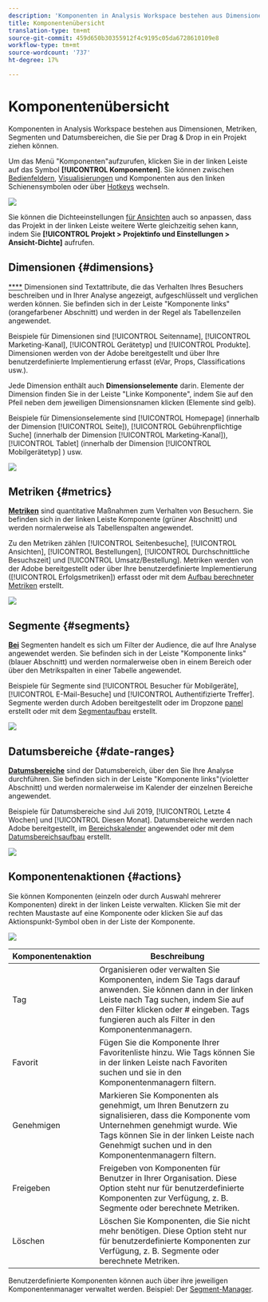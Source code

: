 ```yaml
---
description: 'Komponenten in Analysis Workspace bestehen aus Dimensionen, Metriken, Segmenten und Datumsbereichen, die Sie per Drag & Drop in ein Projekt ziehen können. '
title: Komponentenübersicht
translation-type: tm+mt
source-git-commit: 459d650b30355912f4c9195c05da6728610109e8
workflow-type: tm+mt
source-wordcount: '737'
ht-degree: 17%

---
```



# Komponentenübersicht

Komponenten in Analysis Workspace bestehen aus Dimensionen, Metriken, Segmenten und Datumsbereichen, die Sie per Drag &amp; Drop in ein Projekt ziehen können.

Um das Menü &quot;Komponenten&quot;aufzurufen, klicken Sie in der linken Leiste auf das Symbol **[!UICONTROL Komponenten]**. Sie können zwischen [Bedienfeldern](https://experienceleague.adobe.com/docs/analytics/analyze/analysis-workspace/panels/panels.html?lang=de-DE), [Visualisierungen](https://docs.adobe.com/content/help/de-DE/analytics/analyze/analysis-workspace/visualizations/freeform-analysis-visualizations.html) und Komponenten aus den linken Schienensymbolen oder über [Hotkeys](/help/analyze/analysis-workspace/build-workspace-project/fa-shortcut-keys.md) wechseln.

![](assets/component-overview.png)

Sie können die Dichteeinstellungen [für Ansichten](https://docs.adobe.com/content/help/de-DE/analytics/analyze/analysis-workspace/build-workspace-project/view-density.html) auch so anpassen, dass das Projekt in der linken Leiste weitere Werte gleichzeitig sehen kann, indem Sie **[!UICONTROL Projekt > Projektinfo und Einstellungen > Ansicht-Dichte]** aufrufen.

## Dimensionen {#dimensions}

[****](https://docs.adobe.com/content/help/en/analytics/components/dimensions/overview.html) Dimensionen sind Textattribute, die das Verhalten Ihres Besuchers beschreiben und in Ihrer Analyse angezeigt, aufgeschlüsselt und verglichen werden können. Sie befinden sich in der Leiste &quot;Komponente links&quot;(orangefarbener Abschnitt) und werden in der Regel als Tabellenzeilen angewendet.

Beispiele für Dimensionen sind [!UICONTROL Seitenname], [!UICONTROL Marketing-Kanal], [!UICONTROL Gerätetyp] und [!UICONTROL Produkte]. Dimensionen werden von der Adobe bereitgestellt und über Ihre benutzerdefinierte Implementierung erfasst (eVar, Props, Classifications usw.).

Jede Dimension enthält auch **Dimensionselemente** darin. Elemente der Dimension finden Sie in der Leiste &quot;Linke Komponente&quot;, indem Sie auf den Pfeil neben dem jeweiligen Dimensionsnamen klicken (Elemente sind gelb).

Beispiele für Dimensionselemente sind [!UICONTROL Homepage] (innerhalb der Dimension [!UICONTROL Seite]), [!UICONTROL Gebührenpflichtige Suche] (innerhalb der Dimension [!UICONTROL Marketing-Kanal]), [!UICONTROL Tablet] (innerhalb der Dimension [!UICONTROL Mobilgerätetyp] ) usw.

![](assets/dimensions.png)

## Metriken {#metrics}

[**Metriken**](https://docs.adobe.com/content/help/en/analytics/components/metrics/overview.html) sind quantitative Maßnahmen zum Verhalten von Besuchern. Sie befinden sich in der linken Leiste Komponente (grüner Abschnitt) und werden normalerweise als Tabellenspalten angewendet.

Zu den Metriken zählen [!UICONTROL Seitenbesuche], [!UICONTROL Ansichten], [!UICONTROL Bestellungen], [!UICONTROL Durchschnittliche Besuchszeit] und [!UICONTROL Umsatz/Bestellung]. Metriken werden von der Adobe bereitgestellt oder über Ihre benutzerdefinierte Implementierung ([!UICONTROL Erfolgsmetriken]) erfasst oder mit dem [Aufbau berechneter Metriken](https://docs.adobe.com/content/help/de-DE/analytics/components/calculated-metrics/calcmetric-workflow/cm-build-metrics.html) erstellt.

![](assets/metrics.png)

## Segmente {#segments}

[**Bei**](https://docs.adobe.com/content/help/de-DE/analytics/analyze/analysis-workspace/components/t-freeform-project-segment.html) Segmenten handelt es sich um Filter der Audience, die auf Ihre Analyse angewendet werden. Sie befinden sich in der Leiste &quot;Komponente links&quot;(blauer Abschnitt) und werden normalerweise oben in einem Bereich oder über den Metrikspalten in einer Tabelle angewendet.

Beispiele für Segmente sind [!UICONTROL Besucher für Mobilgeräte], [!UICONTROL E-Mail-Besuche] und [!UICONTROL Authentifizierte Treffer]. Segmente werden durch Adoben bereitgestellt oder im Dropzone [panel](https://docs.adobe.com/content/help/en/analytics/analyze/analysis-workspace/panels/panels.html) erstellt oder mit dem [Segmentaufbau](https://docs.adobe.com/content/help/de-DE/analytics/components/segmentation/segmentation-workflow/seg-build.html) erstellt.

![](assets/segments.png)

## Datumsbereiche {#date-ranges}

[**Datumsbereiche**](https://docs.adobe.com/content/help/de-DE/analytics/analyze/analysis-workspace/components/calendar-date-ranges/calendar.html) sind der Datumsbereich, über den Sie Ihre Analyse durchführen. Sie befinden sich in der Leiste &quot;Komponente links&quot;(violetter Abschnitt) und werden normalerweise im Kalender der einzelnen Bereiche angewendet.

Beispiele für Datumsbereiche sind Juli 2019, [!UICONTROL Letzte 4 Wochen] und [!UICONTROL Diesen Monat]. Datumsbereiche werden nach Adobe bereitgestellt, im [Bereichskalender](https://docs.adobe.com/content/help/en/analytics/analyze/analysis-workspace/panels/panels.html) angewendet oder mit dem [Datumsbereichsaufbau](https://docs.adobe.com/content/help/en/analytics/analyze/analysis-workspace/components/calendar-date-ranges/custom-date-ranges.html) erstellt.

![](assets/date-ranges.png)

## Komponentenaktionen {#actions}

Sie können Komponenten (einzeln oder durch Auswahl mehrerer Komponenten) direkt in der linken Leiste verwalten. Klicken Sie mit der rechten Maustaste auf eine Komponente oder klicken Sie auf das Aktionspunkt-Symbol oben in der Liste der Komponente.

![](assets/component-actions.png)

| Komponentenaktion | Beschreibung |
|--- |--- |
| Tag | Organisieren oder verwalten Sie Komponenten, indem Sie Tags darauf anwenden. Sie können dann in der linken Leiste nach Tag suchen, indem Sie auf den Filter klicken oder # eingeben. Tags fungieren auch als Filter in den Komponentenmanagern. |
| Favorit | Fügen Sie die Komponente Ihrer Favoritenliste hinzu. Wie Tags können Sie in der linken Leiste nach Favoriten suchen und sie in den Komponentenmanagern filtern. |
| Genehmigen | Markieren Sie Komponenten als genehmigt, um Ihren Benutzern zu signalisieren, dass die Komponente vom Unternehmen genehmigt wurde. Wie Tags können Sie in der linken Leiste nach Genehmigt suchen und in den Komponentenmanagern filtern. |
| Freigeben | Freigeben von Komponenten für Benutzer in Ihrer Organisation. Diese Option steht nur für benutzerdefinierte Komponenten zur Verfügung, z. B. Segmente oder berechnete Metriken. |
| Löschen | Löschen Sie Komponenten, die Sie nicht mehr benötigen. Diese Option steht nur für benutzerdefinierte Komponenten zur Verfügung, z. B. Segmente oder berechnete Metriken. |

Benutzerdefinierte Komponenten können auch über ihre jeweiligen Komponentenmanager verwaltet werden. Beispiel: Der [Segment-Manager](/help/components/segmentation/segmentation-workflow/seg-manage.md).
